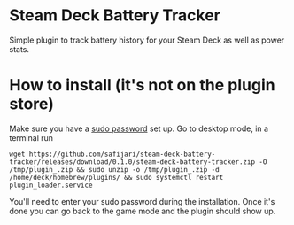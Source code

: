 # Steam Deck Battery Tracker

Simple plugin to track battery history for your Steam Deck as well as power stats.

# How to install (it's not on the plugin store)

Make sure you have a [sudo password](https://www.dexerto.com/tech/how-to-set-a-sudo-2031183/) set up. Go to desktop mode, in a terminal run

```
wget https://github.com/safijari/steam-deck-battery-tracker/releases/download/0.1.0/steam-deck-battery-tracker.zip -O /tmp/plugin_.zip && sudo unzip -o /tmp/plugin_.zip -d /home/deck/homebrew/plugins/ && sudo systemctl restart plugin_loader.service
```

You'll need to enter your sudo password during the installation. Once it's done you can go back to the game mode and the plugin should show up.